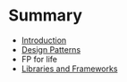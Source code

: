 # Summary

* [Introduction](README.md)
* [Design Patterns](chapter1.md)
* FP for life
* [Libraries and Frameworks](patterns-in-react.md)

